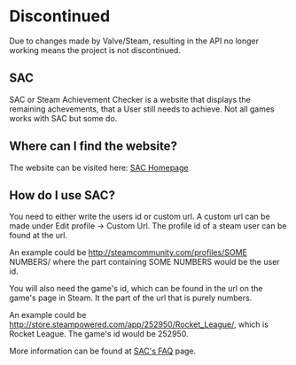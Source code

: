 # Discontinued
Due to changes made by Valve/Steam, resulting in the API no longer working means the project is not discontinued.

## SAC
SAC or Steam Achievement Checker is a website that displays the remaining achevements, that a User still needs to achieve. Not all games works with SAC but some do.

## Where can I find the website?

The website can be visited here: [SAC Homepage](http://www.sac.darkrune.dk/)

## How do I use SAC?

You need to either write the users id or custom url. A custom url can be made under Edit profile → Custom Url. The profile id of a steam user can be found at the url.

An example could be http://steamcommunity.com/profiles/SOME NUMBERS/ where the part containing SOME NUMBERS would be the user id.

You will also need the game's id, which can be found in the url on the game's page in Steam. It the part of the url that is purely numbers.

An example could be http://store.steampowered.com/app/252950/Rocket_League/, which is Rocket League. The game's id would be 252950.

More information can be found at [SAC's FAQ](http://www.sac.darkrune.dk/faq.php) page.
